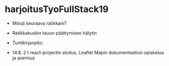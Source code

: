 # harjoitusTyoFullStack19

- Missä seuraava ratikkani?
- Ratikkakuskin tauon päättymisen hälytin

- Tuntikirjanpito:
- 14.8. 2 t  react-projectin aloitus, Leaflet Mapin dokumentaation opiskelua ja asennus